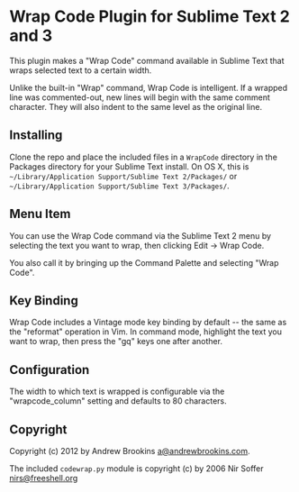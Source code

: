 # Wrap Code Plugin for Sublime Text 2 and 3

This plugin makes a "Wrap Code" command available in Sublime Text that wraps
selected text to a certain width.

Unlike the built-in "Wrap" command, Wrap Code is intelligent. If a wrapped line
was commented-out, new lines will begin with the same comment character. They
will also indent to the same level as the original line.

## Installing

Clone the repo and place the included files in a `WrapCode` directory in the
Packages directory for your Sublime Text install. On OS X, this is
`~/Library/Application Support/Sublime Text 2/Packages/` or
`~/Library/Application Support/Sublime Text 3/Packages/`.

## Menu Item

You can use the Wrap Code command via the Sublime Text 2 menu by selecting the
text you want to wrap, then clicking Edit -> Wrap Code.

You also call it by bringing up the Command Palette and selecting "Wrap
Code".

## Key Binding

Wrap Code includes a Vintage mode key binding by default -- the same as the
"reformat" operation in Vim. In command mode, highlight the text you want to
wrap, then press the "gq" keys one after another.

## Configuration

The width to which text is wrapped is configurable via the "wrapcode_column"
setting and defaults to 80 characters.

## Copyright

Copyright (c) 2012 by Andrew Brookins <a@andrewbrookins.com>.

The included `codewrap.py` module is copyright (c) by 2006 Nir Soffer
<nirs@freeshell.org>
